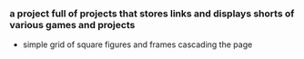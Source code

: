 <!--this is for planning out steps-->
### a project full of projects that stores links and displays shorts of various games and projects
- simple grid of square figures and frames cascading the page